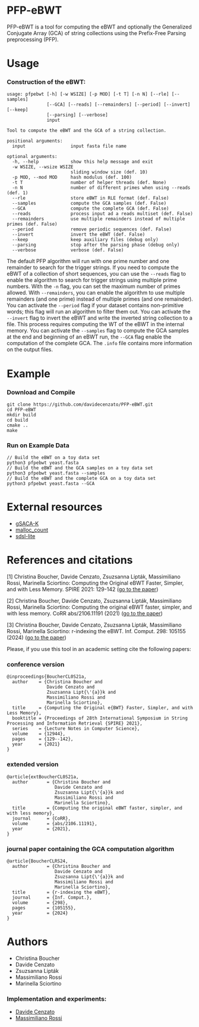 # PFP-eBWT
PFP-eBWT is a tool for computing the eBWT and optionally the Generalized Conjugate Array (GCA) of string collections using the Prefix-Free Parsing preprocessing (PFP).

# Usage

### Construction of the eBWT:
```
usage: pfpebwt [-h] [-w WSIZE] [-p MOD] [-t T] [-n N] [--rle] [--samples]
               [--GCA] [--reads] [--remainders] [--period] [--invert] [--keep]
               [--parsing] [--verbose]
               input

Tool to compute the eBWT and the GCA of a string collection.

positional arguments:
  input                 input fasta file name

optional arguments:
  -h, --help            show this help message and exit
  -w WSIZE, --wsize WSIZE
                        sliding window size (def. 10)
  -p MOD, --mod MOD     hash modulus (def. 100)
  -t T                  number of helper threads (def. None)
  -n N                  number of different primes when using --reads (def. 1)
  --rle                 store eBWT in RLE format (def. False)
  --samples             compute the GCA samples (def. False)
  --GCA                 compute the complete GCA (def. False)
  --reads               process input ad a reads multiset (def. False)
  --remainders          use multiple remainders instead of multiple primes (def. False)
  --period              remove periodic sequences (def. False)
  --invert              invert the eBWT (def. False)
  --keep                keep auxiliary files (debug only)
  --parsing             stop after the parsing phase (debug only)
  --verbose             verbose (def. False)
```
The default PFP algorithm will run with one prime number and one remainder to search for the trigger strings. If you need to compute the eBWT of a collection of short sequences, you can use the `--reads` flag to enable the algorithm to search for trigger strings using multiple prime numbers. With the `-n` flag, you can set the maximum number of primes allowed. With `--remainders`, you can enable the algorithm to use multiple remainders (and one prime) instead of multiple primes (and one remainder). 
You can activate the `--period` flag if your dataset contains non-primitive words; this flag will run an algorithm to filter them out. 
You can activate the `--invert` flag to invert the eBWT and write the inverted string collection to a file. This process requires computing the WT of the eBWT in the internal memory. 
You can activate the `--samples` flag to compute the GCA samples at the end and beginning of an eBWT run, the `--GCA` flag enable the computation of the complete GCA. 
The `.info` file contains more information on the output files.

# Example
### Download and Compile

```console
git clone https://github.com/davidecenzato/PFP-eBWT.git
cd PFP-eBWT
mkdir build
cd build
cmake ..
make
```

### Run on Example Data

```console
// Build the eBWT on a toy data set
python3 pfpebwt yeast.fasta 
// Build the eBWT and the GCA samples on a toy data set
python3 pfpebwt yeast.fasta --samples
// Build the eBWT and the complete GCA on a toy data set
python3 pfpebwt yeast.fasta --GCA
```
# External resources

* [gSACA-K](https://github.com/felipelouza/gsa-is.git)
* [malloc_count](https://github.com/bingmann/malloc_count)
* [sdsl-lite](https://github.com/simongog/sdsl-lite)

# References and citations

[1] Christina Boucher, Davide Cenzato, Zsuzsanna Lipták, Massimiliano Rossi, Marinella Sciortino:
Computing the Original eBWT Faster, Simpler, and with Less Memory. SPIRE 2021: 129-142 ([go to the paper](https://link.springer.com/chapter/10.1007/978-3-030-86692-1_11)) 

[2] Christina Boucher, Davide Cenzato, Zsuzsanna Lipták, Massimiliano Rossi, Marinella Sciortino:
Computing the original eBWT faster, simpler, and with less memory. CoRR abs/2106.11191 (2021) ([go to the paper](https://arxiv.org/abs/2106.11191)) 

[3] Christina Boucher, Davide Cenzato, Zsuzsanna Lipták, Massimiliano Rossi, Marinella Sciortino:
r-indexing the eBWT. Inf. Comput. 298: 105155 (2024) ([go to the paper](https://doi.org/10.1016/j.ic.2024.105155)) 

Please, if you use this tool in an academic setting cite the following papers:

### conference version
    @inproceedings{BoucherCL0S21a,
      author    = {Christina Boucher and
                   Davide Cenzato and
                   Zsuzsanna Lipt{\'{a}}k and
                   Massimiliano Rossi and
                   Marinella Sciortino},
      title     = {Computing the Original e{BWT} Faster, Simpler, and with Less Memory},
      booktitle = {Proceedings of 28th International Symposium in String Processing and Information Retrieval {SPIRE} 2021},
      series    = {Lecture Notes in Computer Science},
      volume    = {12944},
      pages     = {129--142},
      year      = {2021}
    }

### extended version
    @article{extBoucherCL0S21a,
      author       = {Christina Boucher and
                      Davide Cenzato and
                      Zsuzsanna Lipt{\'{a}}k and
                      Massimiliano Rossi and
                      Marinella Sciortino},
      title        = {Computing the original eBWT faster, simpler, and with less memory},
      journal      = {CoRR},
      volume       = {abs/2106.11191},
      year         = {2021},
    }

### journal paper containing the GCA computation algorithm
    @article{BoucherCLRS24,
      author       = {Christina Boucher and
                      Davide Cenzato and
                      Zsuzsanna Lipt{\'{a}}k and
                      Massimiliano Rossi and
                      Marinella Sciortino},
      title        = {r-indexing the eBWT},
      journal      = {Inf. Comput.},
      volume       = {298},
      pages        = {105155},
      year         = {2024}
    }

# Authors

* Christina Boucher
* Davide Cenzato
* Zsuzsanna Lipták
* Massimiliano Rossi
* Marinella Sciortino

### Implementation and experiments:

* [Davide Cenzato](https://github.com/davidecenzato) 
* [Massimiliano Rossi](https://github.com/maxrossi91)